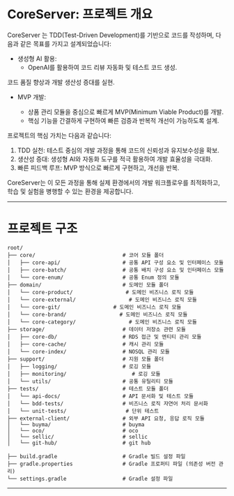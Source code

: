 # CoreServer: 프로젝트 개요

CoreServer 는 TDD(Test-Driven Development)를 기반으로 코드를 작성하며, 다음과 같은 목표를 가지고 설계되었습니다:

- 생성형 AI 활용:
  -	OpenAI를 활용하여 코드 리뷰 자동화 및 테스트 코드 생성.
  
코드 품질 향상과 개발 생산성 증대를 실현.
- MVP 개발:

  - 상품 관리 모듈을 중심으로 빠르게 MVP(Minimum Viable Product)를 개발.
  - 핵심 기능을 간결하게 구현하여 빠른 검증과 반복적 개선이 가능하도록 설계.


프로젝트의 핵심 가치는 다음과 같습니다:

1. TDD 실천: 테스트 중심의 개발 과정을 통해 코드의 신뢰성과 유지보수성을 확보.
2. 생산성 증대: 생성형 AI와 자동화 도구를 적극 활용하여 개발 효율성을 극대화.
3. 빠른 피드백 루프: MVP 방식으로 빠르게 구현하고, 개선을 반복.

CoreServer는 이 모든 과정을 통해 실제 환경에서의 개발 워크플로우를 최적화하고, 학습 및 실험을 병행할 수 있는 환경을 제공합니다.


---
# 프로젝트 구조

```
root/
├── core/                            # 코어 모듈 폴더
│   ├── core-api/                    # 공통 API 구성 요소 및 인터페이스 모듈
│   ├── core-batch/                  # 공통 배치 구성 요소 및 인터페이스 모듈
│   └── core-enum/                   # 공통 Enum 정의 모듈
├── domain/                          # 도메인 모듈 폴더
│   └── core-product/                 # 도메인 비즈니스 로직 모듈
│   └── core-external/                 # 도메인 비즈니스 로직 모듈
│   └── core-git/                 # 도메인 비즈니스 로직 모듈
│   └── core-brand/                 # 도메인 비즈니스 로직 모듈
│   └── core-category/                 # 도메인 비즈니스 로직 모듈
├── storage/                         # 데이터 저장소 관련 모듈
│   ├── core-db/                     # RDS 접근 및 엔티티 관리 모듈
│   ├── core-cache/                  # 캐시 관리 모듈
│   └── core-index/                  # NOSQL 관리 모듈
├── support/                         # 지원 모듈 폴더
│   ├── logging/                     # 로깅 모듈
│   ├── monitoring/                     # 로깅 모듈
│   └── utils/                       # 공통 유틸리티 모듈
├── tests/                           # 테스트 모듈 폴더
│   └── api-docs/                    # API 문서화 및 테스트 모듈
│   └── bdd-tests/                   # 비즈니스 로직 자연어 처리 문서화
│   └── unit-tests/                   # 단위 테스트
├── external-client/                 # 외부 API 요청, 응답 로직 모듈
│   └── buyma/                       # buyma
│   └── oco/                         # oco
│   └── sellic/                      # sellic
│   └── git-hub/                     # git hub

├── build.gradle                     # Gradle 빌드 설정 파일
├── gradle.properties                # Gradle 프로퍼티 파일 (의존성 버전 관리)
└── settings.gradle                  # Gradle 설정 파일
```

---
